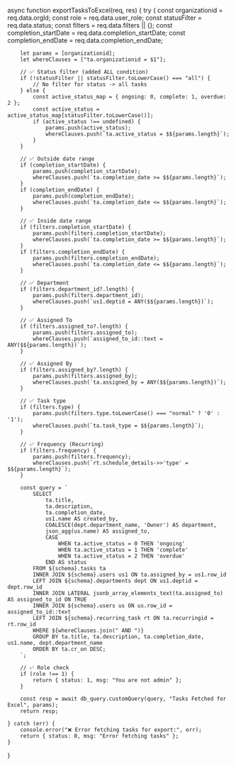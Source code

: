 async function exportTasksToExcel(req, res) {
    try {
        const organizationid = req.data.orgId;
        const role = req.data.user_role;
        const statusFilter = req.data.status;
        const filters = req.data.filters || {};
        const completion_startDate = req.data.completion_startDate;
        const completion_endDate = req.data.completion_endDate;

        let params = [organizationid];
        let whereClauses = ["ta.organizationid = $1"];

        // ✅ Status filter (added ALL condition)
        if (!statusFilter || statusFilter.toLowerCase() === "all") {
            // No filter for status -> all tasks
        } else {
            const active_status_map = { ongoing: 0, complete: 1, overdue: 2 };
            const active_status = active_status_map[statusFilter.toLowerCase()];
            if (active_status !== undefined) {
                params.push(active_status);
                whereClauses.push(`ta.active_status = $${params.length}`);
            }
        }

        // ✅ Outside date range
        if (completion_startDate) {
            params.push(completion_startDate);
            whereClauses.push(`ta.completion_date >= $${params.length}`);
        }
        if (completion_endDate) {
            params.push(completion_endDate);
            whereClauses.push(`ta.completion_date <= $${params.length}`);
        }

        // ✅ Inside date range
        if (filters.completion_startDate) {
            params.push(filters.completion_startDate);
            whereClauses.push(`ta.completion_date >= $${params.length}`);
        }
        if (filters.completion_endDate) {
            params.push(filters.completion_endDate);
            whereClauses.push(`ta.completion_date <= $${params.length}`);
        }

        // ✅ Department
        if (filters.department_id?.length) {
            params.push(filters.department_id);
            whereClauses.push(`us1.deptid = ANY($${params.length})`);
        }

        // ✅ Assigned To
        if (filters.assigned_to?.length) {
            params.push(filters.assigned_to);
            whereClauses.push(`assigned_to_id::text = ANY($${params.length})`);
        }

        // ✅ Assigned By
        if (filters.assigned_by?.length) {
            params.push(filters.assigned_by);
            whereClauses.push(`ta.assigned_by = ANY($${params.length})`);
        }

        // ✅ Task type
        if (filters.type) {
            params.push(filters.type.toLowerCase() === "normal" ? '0' : '1');
            whereClauses.push(`ta.task_type = $${params.length}`);
        }

        // ✅ Frequency (Recurring)
        if (filters.frequency) {
            params.push(filters.frequency);
            whereClauses.push(`rt.schedule_details->>'type' = $${params.length}`);
        }

        const query = `
            SELECT 
                ta.title,
                ta.description,
                ta.completion_date,
                us1.name AS created_by,
                COALESCE(dept.department_name, 'Owner') AS department,
                json_agg(us.name) AS assigned_to,
                CASE
                    WHEN ta.active_status = 0 THEN 'ongoing'
                    WHEN ta.active_status = 1 THEN 'complete'
                    WHEN ta.active_status = 2 THEN 'overdue'
                END AS status
            FROM ${schema}.tasks ta
            INNER JOIN ${schema}.users us1 ON ta.assigned_by = us1.row_id
            LEFT JOIN ${schema}.departments dept ON us1.deptid = dept.row_id
            INNER JOIN LATERAL jsonb_array_elements_text(ta.assigned_to) AS assigned_to_id ON TRUE
            INNER JOIN ${schema}.users us ON us.row_id = assigned_to_id::text
            LEFT JOIN ${schema}.recurring_task rt ON ta.recurringid = rt.row_id
            WHERE ${whereClauses.join(" AND ")}
            GROUP BY ta.title, ta.description, ta.completion_date, us1.name, dept.department_name
            ORDER BY ta.cr_on DESC;
        `;

        // ✅ Role check
        if (role !== 1) {
            return { status: 1, msg: "You are not admin" };
        }

        const resp = await db_query.customQuery(query, "Tasks Fetched for Excel", params);
        return resp;

    } catch (err) {
        console.error("❌ Error fetching tasks for export:", err);
        return { status: 0, msg: "Error fetching tasks" };
    }
}
